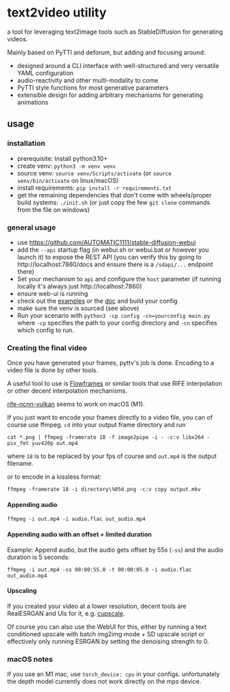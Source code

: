 # text2video utility

a tool for leveraging text2image tools such as StableDiffusion for generating videos.

Mainly based on PyTTI and deforum, but adding and focusing around:

- designed around a CLI interface with well-structured and very versatile YAML configuration
- audio-reactivity and other multi-modality to come
- PyTTI style functions for most generative parameters
- extensible design for adding arbitrary mechanisms for generating animations

## usage

### installation

- prerequisite: Install python3.10+
- create venv: `python3 -m venv venv`
- source venv: `source venv/Scripts/activate` (or `source venv/bin/activate` on linux/macOS)
- install requirements: `pip install -r requirements.txt`
- get the remaining dependencies that don't come with wheels/proper build systems: `./init.sh` (or just copy the few `git clone` commands from the file on windows)

### general usage

- use https://github.com/AUTOMATIC1111/stable-diffusion-webui
- add the `--api` startup flag (in webui.sh or webui.bat or however you launch it) to expose the REST API (you can verify this by going to http://localhost:7860/docs and ensure there is a `/sdapi/...` endpoint there)
- Set your mechanism to `api` and configure the `host` parameter (if running locally it's always just http://localhost:7860)
- ensure web-ui is running
- check out the [examples](config) or the [doc](doc) and build your config
- make sure the venv is sourced (see above)
- Run your scenario with `python3 -cp config -cn=yourconfig main.py` where `-cp` specifies the path to your config directory and `-cn` specifies which config to run.

### Creating the final video

Once you have generated your frames, pyttv's job is done. Encoding to a video file is done by other tools.

A useful tool to use is [Flowframes](https://github.com/n00mkrad/flowframes) or similar tools that use RIFE interpolation or other decent interpolation mechanisms.

[rife-ncnn-vulkan](https://github.com/nihui/rife-ncnn-vulkan) seems to work on macOS (M1). 

If you just want to encode your frames directly to a video file, you can of course use ffmpeg. `cd` into your output frame directory and run

```shell
cat *.png | ffmpeg -framerate 18 -f image2pipe -i - -c:v libx264 -pix_fmt yuv420p out.mp4
```
where `18` is to be replaced by your fps of course and `out.mp4` is the output filename.

or to encode in a lossless format:

```shell
ffmpeg -framerate 18 -i directory\%05d.png -c:v copy output.mkv
```

#### Appending audio

```shell
ffmpeg -i out.mp4 -i audio.flac out_audio.mp4
```

#### Appending audio with an offset + limited duration

Example: Append audio, but the audio gets offset by 55s (`-ss`) and the audio duration is 5 seconds: 

```shell
ffmpeg -i out.mp4 -ss 00:00:55.0 -t 00:00:05.0 -i audio.flac out_audio.mp4
```

#### Upscaling

If you created your video at a lower resolution, decent tools are RealESRGAN and UIs for it, e.g. [cupscale](https://github.com/n00mkrad/cupscale).

Of course you can also use the WebUI for this, either by running a text conditioned upscale with batch img2img mode + SD upscale script or effectively only running ESRGAN by setting the denoising strength to 0. 

### macOS notes

If you use an M1 mac, use `torch_device: cpu` in your configs. unfortunately the depth model currently does not work directly on the mps device.